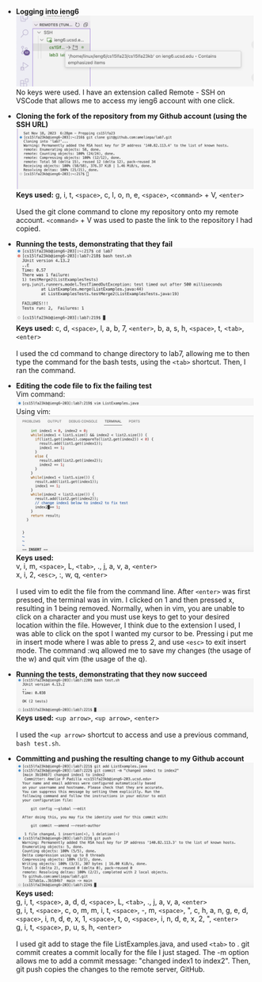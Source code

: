 - **Logging into ieng6** <br />
![Image](7-login.png)
No keys were used. I have an extension called Remote - SSH on VSCode that allows me to access my ieng6 account with one click.

- **Cloning the fork of the repository from my Github account (using the SSH URL)** <br />
![Image](7-cloning.png)
**Keys used:** g, i, t, `<space>`, c, l, o, n, e, `<space>`, `<command>` + V, `<enter>` <br /> <br />
Used the git clone command to clone my repository onto my remote account. `<command>` + V was used to paste the link to the repository I had copied.  <br />

- **Running the tests, demonstrating that they fail** <br />
![Image](7-runtests.png)
**Keys used:** c, d, `<space>`, l, a, b, 7, `<enter>`, b, a, s, h, `<space>`, t, `<tab>`, `<enter>` <br /> <br />
I used the cd command to change directory to lab7, allowing me to then type the command for the bash tests, using the `<tab>` shortcut. Then, I ran the command. <br />

- **Editing the code file to fix the failing test** <br />
Vim command:
![Image](7-vimcommand.png)
Using vim:
![Image](7-insidevim.png)
**Keys used:** <br /> v, i, m, `<space>`, L, `<tab>`, ., j, a, v, a, `<enter>` <br /> x, i, 2, `<esc>`, :, w, q, `<enter>` <br /> <br />
I used vim to edit the file from the command line. After `<enter>` was first pressed, the terminal was in vim. I clicked on 1 and then pressed x, resulting in 1 being removed. Normally, when in vim, you are unable to click on a character and you must use keys to get to your desired location within the file. However, I think due to the extension I used, I was able to click on the spot I wanted my cursor to be. Pressing i put me in insert mode where I was able to press 2, and use `<esc>` to exit insert mode. The command :wq allowed me to save my changes (the usage of the w) and quit vim (the usage of the q). <br />

- **Running the tests, demonstrating that they now succeed** <br />
![Image](7-runagain.png)
**Keys used:** `<up arrow>`,  `<up arrow>`, `<enter>` <br /> <br />
I used the `<up arrow>` shortcut to access and use a previous command, `bash test.sh`.<br />

- **Committing and pushing the resulting change to my Github account** <br />
![Image](7-committing.png)
**Keys used:** <br /> g, i, t, `<space>`, a, d, d, `<space>`, L, `<tab>`, ., j, a, v, a, `<enter>` <br /> g, i, t, `<space>`, c, o, m, m, i, t, `<space>`, -, m, `<space>`, ", c, h, a, n, g, e, d, `<space>`, i, n, d, e, x, 1, `<space>`, t, o, `<space>`, i, n, d, e, x, 2, ", `<enter>` <br /> g, i, t, `<space>`, p, u, s, h, `<enter>` <br /> <br />
I used git add to stage the file ListExamples.java, and used `<tab>` to . git commit creates a commit locally for the file I just staged. The -m option allows me to add a commit message: "changed index1 to index2". Then, git push copies the changes to the remote server, GitHub.
